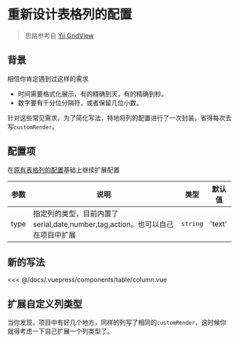 # 重新设计表格列的配置

> 思路参考自 [Yii GridView](https://www.yiiframework.com/doc/guide/2.0/zh-cn/output-data-widgets#grid-view)

## 背景

相信你肯定遇到过这样的需求

- 时间需要格式化展示，有的精确到天，有的精确到秒。
- 数字要有千分位分隔符，或者保留几位小数。

针对这些常见需求，为了简化写法，特地将列的配置进行了一次封装，省得每次去写`customRender`。

## 配置项

在[原有表格列的配置](https://www.antdv.com/components/table-cn/#Column)基础上继续扩展配置

| 参数 | 说明                                                                           | 类型   | 默认值 |
| ---- | ------------------------------------------------------------------------------ | ------ | ------ |
| type | 指定列的类型，目前内置了 serial,date,number,tag,action。也可以自己在项目中扩展 | `string` | 'text' |

## 新的写法

<table-column />
<<< @/docs/.vuepress/components/table/column.vue

## 扩展自定义列类型

当你发现，项目中有好几个地方，同样的列写了相同的`customRender`，这时候你就得考虑一下自己扩展一个列类型了。
